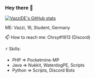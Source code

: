 ### Hey there 👋

[![VazziDE's GitHub stats](https://github-readme-stats.vercel.app/api?username=VazziDE&show_icons=true&theme=react)](https://github.com/VazziDE/)

ME: Vazzi, 16, Student, Germany

📫 How to reach me: Chrsy#1613 (Discord) <br>

⚡ Skills:
  -  PHP => Pocketmine-MP
  -  Java => Nukkit, WaterdogPE, Scripts 
  -  Python => Scripts, Discord Bots
